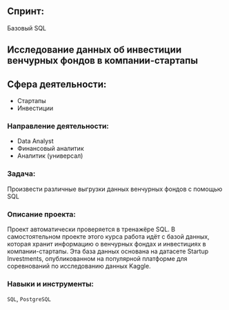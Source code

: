 ## Спринт:
Базовый SQL

##  Исследование данных об инвестиции венчурных фондов в компании-стартапы


## Сфера деятельности:
- Стартапы
- Инвестиции

### Направление деятельности:
- Data Analyst
- Финансовый аналитик
- Аналитик (универсал)

### Задача:
Произвести различные выгрузки данных венчурных фондов с помощью SQL

### Описание проекта:
Проект автоматически проверяется в тренажёре SQL. В самостоятельном проекте этого курса работа идёт с базой данных, которая хранит информацию о венчурных фондах и инвестициях в компании-стартапы. Эта база данных основана на датасете Startup Investments, опубликованном на популярной платформе для соревнований по исследованию данных Kaggle.

### Навыки и инструменты:

`SQL`, `PostgreSQL`
